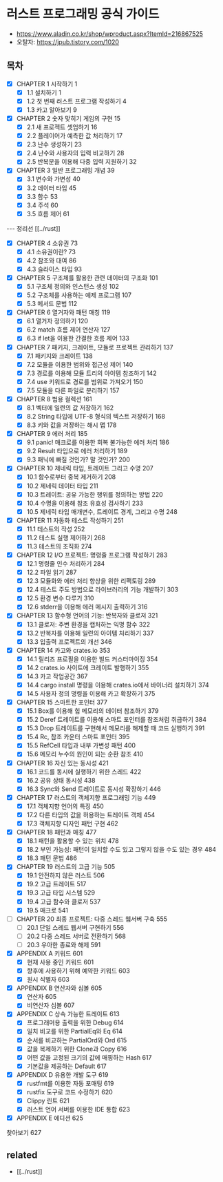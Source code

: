 # 러스트 프로그래밍 공식 가이드
- https://www.aladin.co.kr/shop/wproduct.aspx?ItemId=216867525
- 오탈자: https://jpub.tistory.com/1020

## 목차
- [X] CHAPTER 1 시작하기 1
  - [X] 1.1 설치하기 1
  - [X] 1.2 첫 번째 러스트 프로그램 작성하기 4
  - [X] 1.3 카고 알아보기 9

- [X] CHAPTER 2 숫자 맞히기 게임의 구현 15
  - [X] 2.1 새 프로젝트 셋업하기 16
  - [X] 2.2 플레이어가 예측한 값 처리하기 17
  - [X] 2.3 난수 생성하기 23
  - [X] 2.4 난수와 사용자의 입력 비교하기 28
  - [X] 2.5 반복문을 이용해 다중 입력 지원하기 32

- [X] CHAPTER 3 일반 프로그래밍 개념 39
  - [X] 3.1 변수와 가변성 40
  - [X] 3.2 데이터 타입 45
  - [X] 3.3 함수 53
  - [X] 3.4 주석 60
  - [X] 3.5 흐름 제어 61

--- 정리선 [[../rust]]

- [X] CHAPTER 4 소유권 73
  - [X] 4.1 소유권이란? 73
  - [X] 4.2 참조와 대여 86
  - [X] 4.3 슬라이스 타입 93

- [X] CHAPTER 5 구조체를 활용한 관련 데이터의 구조화 101
  - [X] 5.1 구조체 정의와 인스턴스 생성 102
  - [X] 5.2 구조체를 사용하는 예제 프로그램 107
  - [X] 5.3 메서드 문법 112

- [X] CHAPTER 6 열거자와 패턴 매칭 119
  - [X] 6.1 열거자 정의하기 120
  - [X] 6.2 match 흐름 제어 연산자 127
  - [X] 6.3 if let을 이용한 간결한 흐름 제어 133

- [X] CHAPTER 7 패키지, 크레이트, 모듈로 프로젝트 관리하기 137
  - [X] 7.1 패키지와 크레이트 138
  - [X] 7.2 모듈을 이용한 범위와 접근성 제어 140
  - [X] 7.3 경로를 이용해 모듈 트리의 아이템 참조하기 142
  - [X] 7.4 use 키워드로 경로를 범위로 가져오기 150
  - [X] 7.5 모듈을 다른 파일로 분리하기 157

- [X] CHAPTER 8 범용 컬렉션 161
  - [X] 8.1 벡터에 일련의 값 저장하기 162
  - [X] 8.2 String 타입에 UTF-8 형식의 텍스트 저장하기 168
  - [X] 8.3 키와 값을 저장하는 해시 맵 178

- [X] CHAPTER 9 에러 처리 185
  - [X] 9.1 panic! 매크로를 이용한 회복 불가능한 에러 처리 186
  - [X] 9.2 Result 타입으로 에러 처리하기 189
  - [X] 9.3 패닉에 빠질 것인가? 말 것인가? 200

- [X] CHAPTER 10 제네릭 타입, 트레이트 그리고 수명 207
  - [X] 10.1 함수로부터 중복 제거하기 208
  - [X] 10.2 제네릭 데이터 타입 211
  - [X] 10.3 트레이트: 공유 가능한 행위를 정의하는 방법 220
  - [X] 10.4 수명을 이용해 참조 유효성 검사하기 233
  - [X] 10.5 제네릭 타입 매개변수, 트레이트 경계, 그리고 수명 248

- [X] CHAPTER 11 자동화 테스트 작성하기 251
  - [X] 11.1 테스트의 작성 252
  - [X] 11.2 테스트 실행 제어하기 268
  - [X] 11.3 테스트의 조직화 274

- [X] CHAPTER 12 I/O 프로젝트: 명령줄 프로그램 작성하기 283
  - [X] 12.1 명령줄 인수 처리하기 284
  - [X] 12.2 파일 읽기 287
  - [X] 12.3 모듈화와 에러 처리 향상을 위한 리팩토링 289
  - [X] 12.4 테스트 주도 방법으로 라이브러리의 기능 개발하기 303
  - [X] 12.5 환경 변수 다루기 310
  - [X] 12.6 stderr을 이용해 에러 메시지 출력하기 316

- [X] CHAPTER 13 함수형 언어의 기능: 반복자와 클로저 321
  - [X] 13.1 클로저: 주변 환경을 캡처하는 익명 함수 322
  - [X] 13.2 반복자를 이용해 일련의 아이템 처리하기 337
  - [X] 13.3 입출력 프로젝트의 개선 346

- [X] CHAPTER 14 카고와 crates.io 353
  - [X] 14.1 릴리즈 프로필을 이용한 빌드 커스터마이징 354
  - [X] 14.2 crates.io 사이트에 크레이트 발행하기 355
  - [X] 14.3 카고 작업공간 367
  - [X] 14.4 cargo install 명령을 이용해 crates.io에서 바이너리 설치하기 374
  - [X] 14.5 사용자 정의 명령을 이용해 카고 확장하기 375

- [X] CHAPTER 15 스마트한 포인터 377
  - [X] 15.1 Box<T>를 이용해 힙 메모리의 데이터 참조하기 379
  - [X] 15.2 Deref 트레이트를 이용해 스마트 포인터를 참조처럼 취급하기 384
  - [X] 15.3 Drop 트레이트를 구현해서 메모리를 해제할 때 코드 실행하기 391
  - [X] 15.4 Rc<T>, 참조 카운터 스마트 포인터 395
  - [X] 15.5 RefCell<T> 타입과 내부 가변성 패턴 400
  - [X] 15.6 메모리 누수의 원인이 되는 순환 참조 410

- [X] CHAPTER 16 자신 있는 동시성 421
  - [X] 16.1 코드를 동시에 실행하기 위한 스레드 422
  - [X] 16.2 공유 상태 동시성 438
  - [X] 16.3 Sync와 Send 트레이트로 동시성 확장하기 446

- [X] CHAPTER 17 러스트의 객체지향 프로그래밍 기능 449
  - [X] 17.1 객체지향 언어의 특징 450
  - [X] 17.2 다른 타입의 값을 허용하는 트레이트 객체 454
  - [X] 17.3 객체지향 디자인 패턴 구현 462

- [X] CHAPTER 18 패턴과 매칭 477
  - [X] 18.1 패턴을 활용할 수 있는 위치 478
  - [X] 18.2 부인 가능성: 패턴이 일치할 수도 있고 그렇지 않을 수도 있는 경우 484
  - [X] 18.3 패턴 문법 486

- [X] CHAPTER 19 러스트의 고급 기능 505
  - [X] 19.1 안전하지 않은 러스트 506
  - [X] 19.2 고급 트레이트 517
  - [X] 19.3 고급 타입 시스템 529
  - [X] 19.4 고급 함수와 클로저 537
  - [X] 19.5 매크로 541

- [ ] CHAPTER 20 최종 프로젝트: 다중 스레드 웹서버 구축 555
  - [ ] 20.1 단일 스레드 웹서버 구현하기 556
  - [ ] 20.2 다중 스레드 서버로 전환하기 568
  - [ ] 20.3 우아한 종료와 해제 591

- [X] APPENDIX A 키워드 601
  - [X] 현재 사용 중인 키워드 601
  - [X] 향후에 사용하기 위해 예약한 키워드 603
  - [X] 원시 식별자 603

- [X] APPENDIX B 연산자와 심볼 605
  - [X] 연산자 605
  - [X] 비연산자 심볼 607

- [X] APPENDIX C 상속 가능한 트레이트 613
  - [X] 프로그래머용 출력을 위한 Debug 614
  - [X] 일치 비교를 위한 PartialEq와 Eq 614
  - [X] 순서를 비교하는 PartialOrd와 Ord 615
  - [X] 값을 복제하기 위한 Clone과 Copy 616
  - [X] 어떤 값을 고정된 크기의 값에 매핑하는 Hash 617
  - [X] 기본값을 제공하는 Default 617

- [X] APPENDIX D 유용한 개발 도구 619
  - [X] rustfmt를 이용한 자동 포매팅 619
  - [X] rustfix 도구로 코드 수정하기 620
  - [X] Clippy 린트 621
  - [X] 러스트 언어 서버를 이용한 IDE 통합 623

- [X] APPENDIX E 에디션 625

찾아보기 627

## related
- [[../rust]]
